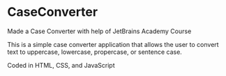 # CaseConverter
Made a Case Converter with help of JetBrains Academy Course

This is a simple case converter application that allows the user to convert text to uppercase, lowercase, propercase, or sentence case. 

Coded in HTML, CSS, and JavaScript


